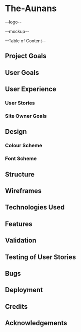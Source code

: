 # The-Aunans
--logo--

--mockup--

--Table of Content--

##  Project Goals

## User Goals

## User Experience

### User Stories

### Site Owner Goals

## Design

### Colour Scheme

### Font Scheme

## Structure

## Wireframes

## Technologies Used

## Features

## Validation

## Testing of User Stories

## Bugs

## Deployment

## Credits

## Acknowledgements




